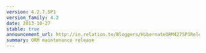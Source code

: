 ```yaml
---
version: 4.2.7.SP1
version_family: 4.2
date: 2013-10-27
stable: true
announcement_url: http://in.relation.to/Bloggers/HibernateORM427SP1Released
summary: ORM maintenance release
---
```

